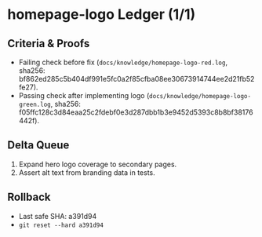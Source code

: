 # homepage-logo Ledger (1/1)

## Criteria & Proofs

- Failing check before fix (`docs/knowledge/homepage-logo-red.log`, sha256:
  bf862ed285c5b404df991e5fc0a2f85cfba08ee30673914744ee2d21fb52fe27).
- Passing check after implementing logo
  (`docs/knowledge/homepage-logo-green.log`, sha256:
  f05ffc128c3d84eaa25c2fdebf0e3d287dbb1b3e9452d5393c8b8bf38176442f).

## Delta Queue

1. Expand hero logo coverage to secondary pages.
2. Assert alt text from branding data in tests.

## Rollback

- Last safe SHA: a391d94
- `git reset --hard a391d94`
